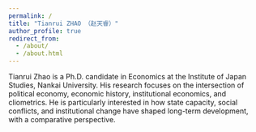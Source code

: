 ```yaml
---
permalink: /
title: "Tianrui ZHAO （赵天睿）"
author_profile: true
redirect_from: 
  - /about/
  - /about.html
---
```


Tianrui Zhao is a Ph.D. candidate in Economics at the Institute of Japan Studies, Nankai University. His research focuses on the intersection of political economy, economic history, institutional economics, and cliometrics. He is particularly interested in how state capacity, social conflicts, and institutional change have shaped long-term development, with a comparative perspective.

